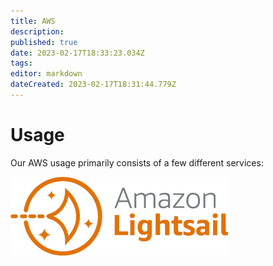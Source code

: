 ```yaml
---
title: AWS
description: 
published: true
date: 2023-02-17T18:33:23.034Z
tags: 
editor: markdown
dateCreated: 2023-02-17T18:31:44.779Z
---
```


# Usage
Our AWS usage primarily consists of a few different services:


![/technology/aws/lightsail](/aws-lightsail.png)